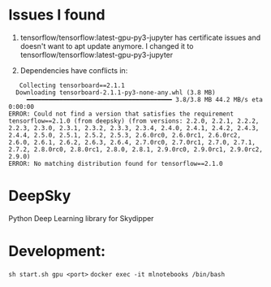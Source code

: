 # Issues I found

1. tensorflow/tensorflow:latest-gpu-py3-jupyter has certificate issues and doesn't want to apt update anymore. I changed it to tensorflow/tensorflow:latest-gpu-py3-jupyter

2. Dependencies have conflicts in:
```
   Collecting tensorboard==2.1.1
  Downloading tensorboard-2.1.1-py3-none-any.whl (3.8 MB)
     ━━━━━━━━━━━━━━━━━━━━━━━━━━━━━━━━━━━━━━━━ 3.8/3.8 MB 44.2 MB/s eta 0:00:00
ERROR: Could not find a version that satisfies the requirement tensorflow==2.1.0 (from deepsky) (from versions: 2.2.0, 2.2.1, 2.2.2, 2.2.3, 2.3.0, 2.3.1, 2.3.2, 2.3.3, 2.3.4, 2.4.0, 2.4.1, 2.4.2, 2.4.3, 2.4.4, 2.5.0, 2.5.1, 2.5.2, 2.5.3, 2.6.0rc0, 2.6.0rc1, 2.6.0rc2, 2.6.0, 2.6.1, 2.6.2, 2.6.3, 2.6.4, 2.7.0rc0, 2.7.0rc1, 2.7.0, 2.7.1, 2.7.2, 2.8.0rc0, 2.8.0rc1, 2.8.0, 2.8.1, 2.9.0rc0, 2.9.0rc1, 2.9.0rc2, 2.9.0)
ERROR: No matching distribution found for tensorflow==2.1.0
```

# DeepSky

Python Deep Learning library for Skydipper

# Development:

`sh start.sh gpu <port>`
`docker exec -it mlnotebooks /bin/bash`